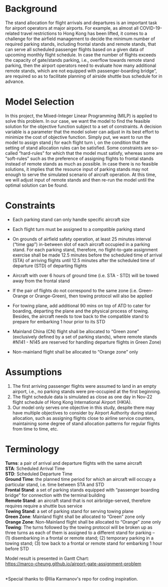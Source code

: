 # Background
The stand allocation for flight arrivals and departures is an important task for airport operators at major airports. For example, as almost all COVID-19-related travel restrictions to Hong Kong has been lifted, it comes to a challenge for the airfield management to decide the minimum number of required parking stands, including frontal stands and remote stands, that can serve all scheduled passenger flights based on a given data of upcoming monthly flight schedule.
In case the number of flights exceeds the capacity of gate/stands parking, i.e., overflow towards remote stand parking, then the airport operators need to evaluate how many additional remote stands, which are not equipped with passenger-boarding bridge”, are required so as to facilitate planning of airside shuttle bus schedule for in advance.

# Model Selection
In this project, the Mixed-Integer Linear Programming (MILP) is applied to solve this problem. In our case, we want the model to find the feasible solution for the objective function subject to a set of constraints. A decision variable is a parameter that the model solver can adjust in its best effort to minimize the cost of objective function. Simply put, we want to run the model to assign stand j for each flight turn i, on the condition that the setting of stand allocation rules can be satisfied. 
Some constraints are so-called “hard-rules” for which that the model must satisfy, whereas some are “soft-rules” such as the preference of assigning flights to frontal stands instead of remote stands as much as possible.
In case there is no feasible solutions, it implies that the resource input of parking stands may not enough to serve the simulated scenario of aircraft operation. At this time, we will adjust input of remote stands and then re-run the model until the optimal solution can be found. 

# Constraints
-	Each parking stand can only handle specific aircraft size

-	Each flight turn must be assigned to a compatible parking stand

-	On grounds of airfield safety operation, at least 25 minutes interval (“time gap”) in-between slot of each aircraft occupied in a parking stand. For each parking stand, therefore, no flight-to-gate assignment exercise shall be made 12.5 minutes before the scheduled time of arrival (STA) of arriving flights until 12.5 minutes after the scheduled time of departure (STD) of departing flights

-	Aircraft with over 6 hours of ground time (i.e. STA - STD) will be towed away from the frontal stand

-	If the pair of flights do not correspond to the same zone (i.e. Green-Orange or Orange-Green), then towing protocol will also be applied

-	For towing plane, add additional 90 mins on top of ATD to cater for boarding, departing the plane and the physical process of towing. Besides, the aircraft needs to tow back to the compatible stand to prepare for embarking 1 hour prior to its STD

-	Mainland China (CN) flight shall be allocated to “Green zone” (exclusively defined by a set of parking stands), where remote stands #N141 - N145 are reserved for handling departure flights in Green Zone)

-	Non-mainland flight shall be allocated to “Orange zone” only

# Assumptions
1) The first arriving passenger flights were assumed to land in an empty airport, i.e., no parking stands were pre-occupied at the first beginning.
2) The flight schedule data is simulated as close as one day in Nov-22 flight schedule of Hong Kong International Airport (HKIA).
3) Our model only serves one objective in this study, despite there may have multiple objectives to consider by Airport Authority during stand allocation, such as assigning flights close to airline service counters, maintaining some degree of stand allocation patterns for regular flights from time to time, etc.

# Terminology
**Turns**: a pair of arrival and departure flights with the same aircraft <br />
**STA**: Scheduled Arrival Time <br />
**STD**: Scheduled Departure Time <br />
**Ground Time**: the planned time period for which an aircraft will occupy a particular stand, i.e. time between STA and STD <br />
**Frontal Stand**: a set of parking stands equipped with “passenger boarding bridge” for connection with the terminal building <br />
**Remote Stand**: an aircraft stand that is not airbridge-served, therefore requires require a shuttle bus service <br />
**Towing Stand**: a set of parking stand for serving towing plane <br />
**Green Zone**: Mainland flight shall be allocated to “Green” zone only <br />
**Orange Zone**: Non-Mainland flight shall be allocated to “Orange” zone only <br />
**Towing**: The turns followed by the towing protocol will be broken up as three turns as each of them is assigned to a different stand for parking – <br />
(1) disembarking in a frontal or remote stand; (2) temporary parking in a towing stand; (3) tow back to a frontal or remote stand for embarking 1 hour before STD
 

Model result is presented in Gantt Chart:<br />
https://marco-cheung.github.io/airport-gate-assignment-problem

<br />
*Special thanks to @Ilia Karmanov's repo for coding inspiration. 
